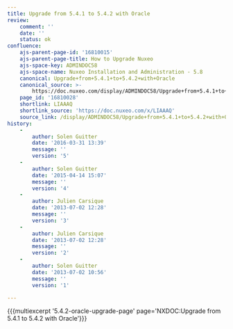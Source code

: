 ```yaml
---
title: Upgrade from 5.4.1 to 5.4.2 with Oracle
review:
    comment: ''
    date: ''
    status: ok
confluence:
    ajs-parent-page-id: '16810015'
    ajs-parent-page-title: How to Upgrade Nuxeo
    ajs-space-key: ADMINDOC58
    ajs-space-name: Nuxeo Installation and Administration - 5.8
    canonical: Upgrade+from+5.4.1+to+5.4.2+with+Oracle
    canonical_source: >-
        https://doc.nuxeo.com/display/ADMINDOC58/Upgrade+from+5.4.1+to+5.4.2+with+Oracle
    page_id: '16810028'
    shortlink: LIAAAQ
    shortlink_source: 'https://doc.nuxeo.com/x/LIAAAQ'
    source_link: /display/ADMINDOC58/Upgrade+from+5.4.1+to+5.4.2+with+Oracle
history:
    - 
        author: Solen Guitter
        date: '2016-03-31 13:39'
        message: ''
        version: '5'
    - 
        author: Solen Guitter
        date: '2015-04-14 15:07'
        message: ''
        version: '4'
    - 
        author: Julien Carsique
        date: '2013-07-02 12:28'
        message: ''
        version: '3'
    - 
        author: Julien Carsique
        date: '2013-07-02 12:28'
        message: ''
        version: '2'
    - 
        author: Solen Guitter
        date: '2013-07-02 10:56'
        message: ''
        version: '1'

---
```

{{{multiexcerpt '5.4.2-oracle-upgrade-page' page='NXDOC:Upgrade from 5.4.1 to 5.4.2 with Oracle'}}}

&nbsp;